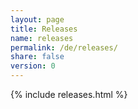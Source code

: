 ```yaml
---
layout: page
title: Releases
name: releases
permalink: /de/releases/
share: false
version: 0
---
```


{% include releases.html %}
